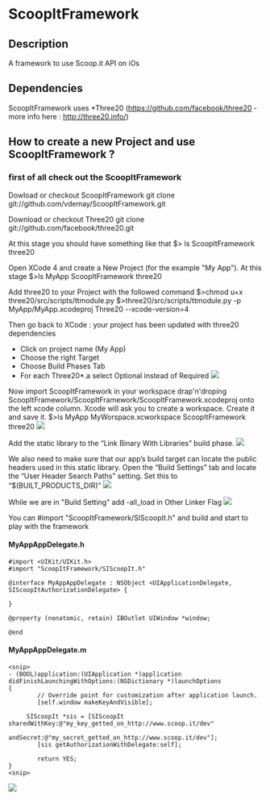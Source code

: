 # ScoopItFramework

## Description
A framework to use Scoop.it API on iOs

## Dependencies
ScoopItFramework uses 
*Three20 (https://github.com/facebook/three20 - more info here : http://three20.info/)

## How to create a new Project and use ScoopItFramework ?

### first of all check out the ScoopItFramework
Dowload or checkout ScoopItFramework 
	git clone git://github.com/vdemay/ScoopItFramework.git

Download or checkout Three20
	git clone git://github.com/facebook/three20.git 

At this stage you should have something like that
	$> ls
	ScoopItFramework	three20

Open XCode 4 and create a New Project (for the example "My App").
At this stage 
	$>ls
	MyApp			ScoopItFramework	three20

Add three20 to your Project with the followed command
	$>chmod u+x three20/src/scripts/ttmodule.py
	$>three20/src/scripts/ttmodule.py -p MyApp/MyApp.xcodeproj Three20 --xcode-version=4

Then go back to XCode : your project has been updated with three20 dependencies
* Click on project name (My App)
* Choose the right Target
* Choose Build Phases Tab
* For each Three20*.a select Optional instead of Required
[![](https://github.com/vdemay/VDFramework/raw/master/Documents/default.png)](https://github.com/vdemay/ScoopItFramework/raw/master/Documents/Three20Optional.png) 


Now import ScoopItFramework in your workspace drap'n'droping ScoopItFramework/ScoopItFramework/ScoopItFramework.xcodeproj onto the left xcode column. Xcode will ask you to create a workspace. Create it and save it. 
	$>ls 
	MyApp			MyWorspace.xcworkspace	ScoopItFramework	three20
[![](https://github.com/vdemay/VDFramework/raw/master/Documents/default.png)](https://github.com/vdemay/ScoopItFramework/raw/master/Documents/Workspace.png)


Add the static library to the “Link Binary With Libraries” build phase.
[![](https://github.com/vdemay/VDFramework/raw/master/Documents/default.png)](https://github.com/vdemay/ScoopItFramework/raw/master/Documents/AddStatic.png)


We also need to make sure that our app’s build target can locate the public headers used in this static library. Open the “Build Settings” tab and locate the “User Header Search Paths” setting. Set this to “$(BUILT_PRODUCTS_DIR)”
[![](https://github.com/vdemay/VDFramework/raw/master/Documents/default.png)](https://github.com/vdemay/ScoopItFramework/raw/master/Documents/HeaderPath.png)


While we are in "Build Setting" add -all_load in Other Linker Flag
[![](https://github.com/vdemay/VDFramework/raw/master/Documents/default.png)](https://github.com/vdemay/ScoopItFramework/raw/master/Documents/Allload.png)


You can #import "ScoopItFramework/SIScoopIt.h" and build and start to play with the framework

#### MyAppAppDelegate.h
	#import <UIKit/UIKit.h>
	#import "ScoopItFramework/SIScoopIt.h"

	@interface MyAppAppDelegate : NSObject <UIApplicationDelegate, SIScoopItAuthorizationDelegate> {
	
	}	

	@property (nonatomic, retain) IBOutlet UIWindow *window;

	@end

#### MyAppAppDelegate.m
	<snip>
	- (BOOL)application:(UIApplication *)application didFinishLaunchingWithOptions:(NSDictionary *)launchOptions
	{
    		// Override point for customization after application launch.
    		[self.window makeKeyAndVisible];
    
   		 SIScoopIt *sis = [SIScoopIt sharedWithKey:@"my_key_getted_on_http://www.scoop.it/dev" 
                                    andSecret:@"my_secret_getted_on_http://www.scoop.it/dev"];
    		[sis getAuthorizationWithDelegate:self];
    
    		return YES;
	}
	<snip>


[![](https://github.com/vdemay/VDFramework/raw/master/Documents/default.png)](https://github.com/vdemay/ScoopItFramework/raw/master/Documents/iPad.png)


